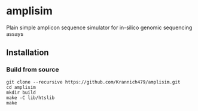 # amplisim
Plain simple amplicon sequence simulator for in-silico genomic sequencing assays

## Installation
### Build from source
```
git clone --recursive https://github.com/Krannich479/amplisim.git
cd amplisim
mkdir build
make -C lib/htslib
make
```
